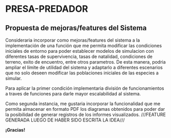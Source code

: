 # PRESA-PREDADOR
## Propuesta de mejoras/features del Sistema

Consideraria incorporar como mejoras/features del sistema a la implementación de una función que me permita modificar las condiciones iniciales de entorno para poder establecer modelos de simulacion con diferentes tasas de supervivencia, tasas de natalidad, condiciones de terreno, exito de encuentro, entre otros parametros. De esta manera, podria ampliar el límite de utilidad del sistema y adaptarlo a diferentes escenarios que no solo deseen modificar las poblaciones iniciales de las especies a simular.

Para aplicar la primer condición implementaria división de funcionamientos a traves de funciones para darle mayor escalabilidad al sistema.

Como segunda instancia, me gustaria incorporar la funcionalidad que me permita almacenar en formato PDF los diagramas obtenidos para poder dar la posibilidad de generar registros de los informes visualizados. ///FEATURE GENERADA LUEGO DE HABER SIDO ESCRITA LA IDEA///

**¡Gracias!**
